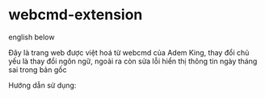 # webcmd-extension

english below

Đây là trang web được việt hoá từ webcmd của Adem King, thay đổi chủ yếu là thay đổi ngôn ngữ, ngoài ra còn sửa lỗi hiển thị thông tin ngày tháng sai trong bản gốc

Hướng dẫn sử dụng:
